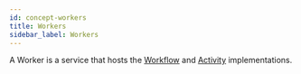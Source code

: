 ```yaml
---
id: concept-workers
title: Workers
sidebar_label: Workers
---
```


A Worker is a service that hosts the [Workflow](/docs/concept-workflows) and [Activity](/docs/concept-activities) implementations.
